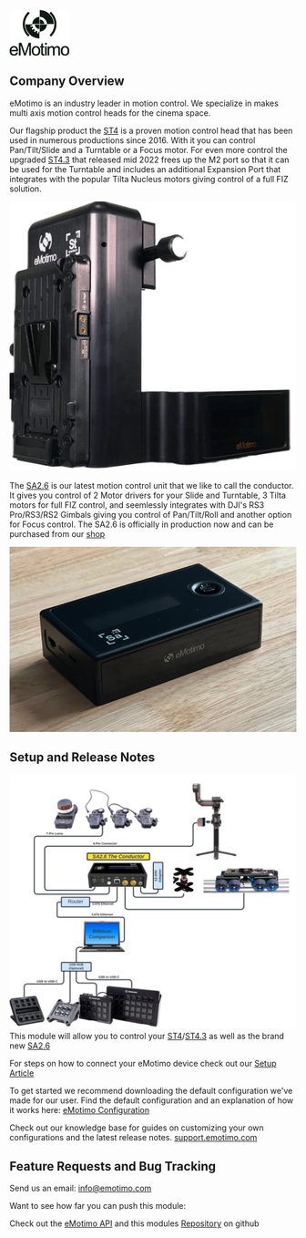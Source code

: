 ![eMotimo Logo](logo.png)

## Company Overview
eMotimo is an industry leader in motion control. We specialize in makes multi axis motion control heads for the cinema space. 

Our flagship product the [ST4](https://emotimo.com/products/st4?variant=18140355887201) is a proven motion control head that has been used in numerous productions since 2016. With it you can control Pan/Tilt/Slide and a Turntable or a Focus motor. For even more control the upgraded [ST4.3](https://emotimo.com/products/st4?variant=42138608140469) that released mid 2022 frees up the M2 port so that it can be used for the Turntable and includes an additional Expansion Port that integrates with the popular Tilta Nucleus motors giving control of a full FIZ solution.

![ST4](ST4.png)


The [SA2.6](https://emotimo.com/pages/sa2point6) is our latest motion control unit that we like to call the conductor. It gives you control of 2 Motor drivers for your Slide and Turntable, 3 Tilta motors for full FIZ control, and seemlessly integrates with DJI's RS3 Pro/RS3/RS2 Gimbals giving you control of Pan/Tilt/Roll and another option for Focus control. The SA2.6 is officially in production now and can be purchased from our [shop](https://emotimo.com/products/sa2-6-controller?_pos=2&_psq=SA&_ss=e&_v=1.0&variant=42925931462837)

![SA2.6](SA2.6.png)

## Setup and Release Notes 
![StreamdeckArchitecture](StreamDeckArchitecture_092023.png)
This module will allow you to control your [ST4](https://emotimo.com/products/st4?variant=18140355887201)/[ST4.3](https://emotimo.com/products/st4?variant=42138608140469) as well as the brand new [SA2.6](https://emotimo.com/pages/sa2point6)

For steps on how to connect your eMotimo device check out our [Setup Article](https://support.emotimo.com/hc/en-us/articles/16468918293773-1-Getting-Started-ST4-ST4-3)

To get started we recommend downloading the default configuration we've made for our user. Find the default configuration and an explanation of how it works here: [eMotimo Configuration](https://support.emotimo.com/hc/en-us/articles/16472089694221-2-Stream-Deck-Configuration)

Check out our knowledge base for guides on customizing your own configurations and the latest release notes.
[support.emotimo.com](https://support.emotimo.com/hc/en-us/categories/360003772632-StreamDeck-and-BitFocus-Companion-with-the-eMotimo-ST4-and-ST4-3)

## Feature Requests and Bug Tracking
Send us an email: info@emotimo.com

Want to see how far you can push this module:

Check out the [eMotimo API](https://support.emotimo.com/hc/en-us/articles/360007015111-The-eMotimo-ST4-API) and this modules [Repository](https://github.com/Jaboop8/companion-module-emotimo-st4-3) on github